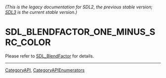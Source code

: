 ###### (This is the legacy documentation for SDL2, the previous stable version; [SDL3](https://wiki.libsdl.org/SDL3/) is the current stable version.)
# SDL_BLENDFACTOR_ONE_MINUS_SRC_COLOR

Please refer to [SDL_BlendFactor](SDL_BlendFactor) for details.

----
[CategoryAPI](CategoryAPI), [CategoryAPIEnumerators](CategoryAPIEnumerators)

